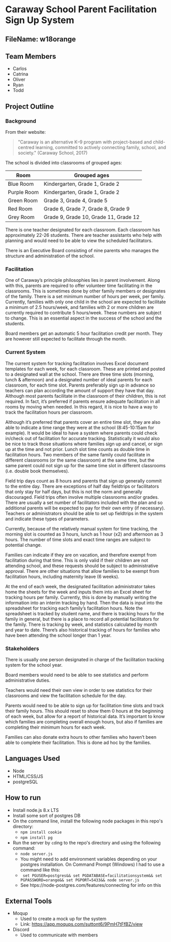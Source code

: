 # Caraway School Parent Facilitation Sign Up System

## FileName: w18orange

## Team Members
* Carlos
* Catrina
* Oliver
* Ryan
* Todd

## Project Outline

### Background
From their website:
> "Caraway is an alternative K–9 program with project-based and child-centred
> learning, committed to actively connecting family, school, and society."
> (Caraway School, 2017)

The school is divided into classrooms of grouped ages:

Room | Grouped ages
-----|---------------
Blue Room | Kindergarten, Grade 1, Grade 2
Purple Room | Kindergarten, Grade 1, Grade 2
Green Room | Grade 3, Grade 4, Grade 5
Red Room | Grade 6, Grade 7, Grade 8, Grade 9
Grey Room | Grade 9, Grade 10, Grade 11, Grade 12

There is one teacher designated for each classroom. Each classroom has approximately 22-26 students.
There are teacher assistants who help with planning and would need to be able to view the scheduled
facilitators.

There is an Executive Board consisting of nine parents who manages the structure and administration of
the school.

### Facilitation
One of Caraway’s principle philosophies lies in parent involvement. Along with this, parents are
required to offer volunteer time facilitating in the classrooms. This is sometimes done by other family
members or designates of the family. There is a set minimum number of hours per week, per family.
Currently, families with only one child in the school are expected to facilitate a minimum of 2.5
hours/week, and families with 2 or more children are currently required to contribute 5 hours/week.
These numbers are subject to change. This is an essential aspect in the success of the school and the
students.

Board members get an automatic 5 hour facilitation credit per month. They are however still expected
to facilitate through the month.

### Current System
The current system for tracking facilitation involves Excel document templates for each week, for each
classroom. These are printed and posted to a designated wall
at the school. There are three time slots (morning, lunch & afternoon) and a designated number of ideal
parents for each classroom, for each time slot. Parents preferably sign up in advance so teachers can
plan according the amount of support they have that day. Although most parents facilitate in the
classroom of their children, this is not required. In fact, it’s preferred if parents ensure adequate
facilitation in all rooms by moving when needed. In this regard, it is nice to have a way to track the
facilitation hours per classroom.

Although it’s preferred that parents cover an entire time slot, they are also able to indicate a time range
they were at the school (8:45-10:15am for example). It would be ideal to have a system where parents
could check in/check out of facilitation for accurate tracking. Statistically it would also be nice to track
those situations where families sign up and cancel, or sign up at the time and not prior. Lunch slot time
counts as double time in facilitation hours. Two members of the same family could facilitate in different classrooms (or the same classroom) at the same time, but the same parent could not sign up for the
same time slot in different classrooms (i.e. double book themselves).

Field trip days count as 8 hours and parents that sign up generally commit to the entire day. There are
exceptions of half day fieldtrips or facilitators that only stay for half days, but this is not the norm and
generally discouraged. Field trips often involve multiple
classrooms and/or grades. There are usually a set number of facilitators included with the plan and so
additional parents will be expected to pay for their own entry (if necessary). Teachers or administrators
should be able to set up fieldtrips in the system and indicate these types of parameters.

Currently, because of the relatively manual system for time tracking, the morning slot is counted as 3
hours, lunch as 1 hour (x2) and afternoon as 3 hours. The number of time slots and exact time ranges
are subject to potential change.

Families can indicate if they are on vacation, and therefore exempt from facilitation during that time.
This is only valid if their children are not attending school, and these requests should be subject to
administrative approval. There are other situations that allow families to be exempt from facilitation
hours, including maternity leave (6 weeks).

At the end of each week, the designated facilitation administrator takes home the sheets for the week
and inputs them into an Excel sheet for tracking hours per family. Currently, this is done by manually writing the information into an interim tracking by
hand. Then the data is input into the spreadsheet for tracking
each family’s facilitation hours. Note the spreadsheet is tracked by student name, and there is tracking
hours for the family in general, but there is a place to record all potential facilitators for the family.
There is tracking by week, and statistics calculated by month and year to date. There’s also historical
tracking of hours for families who have been attending the school longer than 1 year.

### Stakeholders
There is usually one person designated in charge of the facilitation tracking system for the school year.

Board members would need to be able to see statistics and perform administrative duties.

Teachers would need their own view in order to see statistics for their classrooms and view the
facilitation schedule for the day.

Parents would need to be able to sign up for facilitation time slots and track their family hours. This
should reset to show them 0 hours at the beginning of each week, but allow for a report of historical
data. It’s important to know which families are completing overall enough hours, but also if families are
completing their minimum hours for each week.

Families can also donate extra hours to other families who haven’t been able to complete their
facilitation. This is done ad hoc by the families.

## Languages Used
* Node
* HTML/CSS/JS
* postgreSQL

## How to run
- Install node.js 8.x LTS
- Install some sort of postgres DB
- On the command line, install the following node packages in this repo's directory:
  - `npm install cookie`
  - `npm install pg`
- Run the server by `cd`ing to the repo's directory and using the following command:
  - `node server.js`
  - You might need to add environment variables depending on your postgres installation. On Command Prompt (Windows) I had to use a command like this:
  - ` set PGUSER=postgres&& set PGDATABASE=facilitationsystem&& set PGPASSWORD=orange&& set PGPORT=5433&& node server.js`
  - See htps://node-postgres.com/features/connecting for info on this
 

## External Tools
* Moqup
  * Used to create a mock up for the system
  * Link: https://app.moqups.com/suttont6/9PmH7tFfBZ/view
* Discord
  * Used to communicate with members
